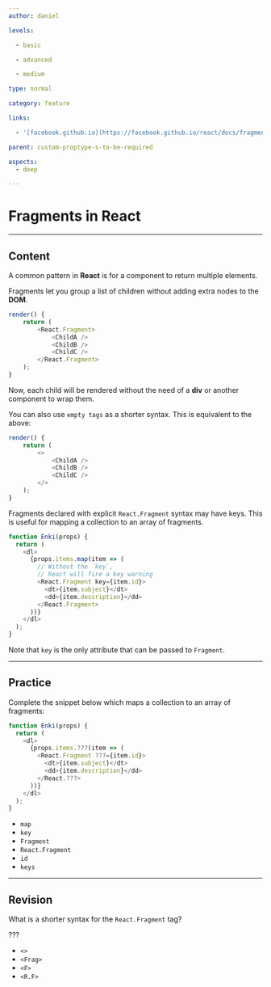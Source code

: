```yaml
---
author: daniel

levels:

  - basic

  - advanced

  - medium

type: normal

category: feature

links:

  - '[facebook.github.io](https://facebook.github.io/react/docs/fragments.html){website}'

parent: custom-proptype-s-to-be-required

aspects:
  - deep

---
```


# Fragments in **React**

---
## Content

A common pattern in **React** is for a component to return multiple elements. 

Fragments let you group a list of children without adding extra nodes to the **DOM**.

```javascript
render() {
    return (
        <React.Fragment>
            <ChildA />
            <ChildB />
            <ChildC />
        </React.Fragment>
    );
}
```

Now, each child will be rendered without the need of a **div** or another component to wrap them.

You can also use `empty tags` as a shorter syntax. This is equivalent to the above:

```javascript
render() {
    return (
        <>
            <ChildA />
            <ChildB />
            <ChildC />
        </>
    );
}
```

Fragments declared with explicit `React.Fragment` syntax may have keys. This is useful for mapping a collection to an array of fragments.

```javascript
function Enki(props) {
  return (
    <dl>
      {props.items.map(item => (
        // Without the `key`,
        // React will fire a key warning
        <React.Fragment key={item.id}>
          <dt>{item.subject}</dt>
          <dd>{item.description}</dd>
        </React.Fragment>
      ))}
    </dl>
  );
}
```

Note that `key` is the only attribute that can be passed to `Fragment`.

---
## Practice

Complete the snippet below which maps a collection to an array of fragments:

```javascript
function Enki(props) {
  return (
    <dl>
      {props.items.???(item => (
        <React.Fragment ???={item.id}>
          <dt>{item.subject}</dt>
          <dd>{item.description}</dd>
        </React.???>
      ))}
    </dl>
  );
}
```


* `map`
* `key`
* `Fragment`
* `React.Fragment`
* `id`
* `keys`

---
## Revision

What is a shorter syntax for the `React.Fragment` tag? 

???


* `<>`
* `<Frag>`
* `<F>`
* `<R.F>`

